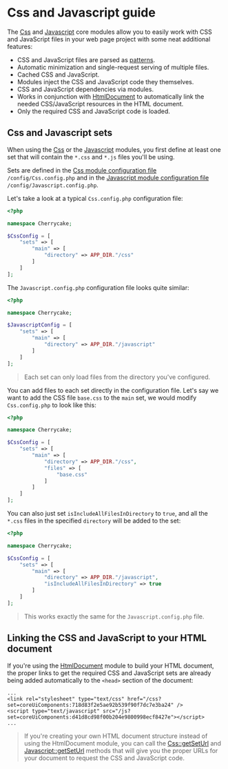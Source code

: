 # Css and Javascript guide

The [Css](../../reference/core-modules/css/) and [Javascript](../../reference/core-modules/javascript/) core modules allow you to easily work with CSS and JavaScript files in your web page project with some neat additional features:

* CSS and JavaScript files are parsed as [patterns](../../architecture/patterns/).
* Automatic minimization and single-request serving of multiple files.
* Cached CSS and JavaScript.
* Modules inject the CSS and JavaScript code they themselves.
* CSS and JavaScript dependencies via modules.
* Works in conjunction with [HtmlDocument](../../reference/core-modules/htmldocument/) to automatically link the needed CSS/JavaScript resources in the HTML document.
* Only the required CSS and JavaScript code is loaded.

## Css and Javascript sets

When using the [Css](../../reference/core-modules/css/) or the [Javascript](../../reference/core-modules/javascript/) modules, you first define at least one set that will contain the `*.css` and `*.js` files you'll be using.

Sets are defined in the [Css module configuration file](../../reference/core-modules/css/#configuration) `/config/Css.config.php` and in the [Javascript module configuration file](../../reference/core-modules/javascript/#configuration) `/config/Javascript.config.php`.

Let's take a look at a typical `Css.config.php` configuration file:

```php
<?php

namespace Cherrycake;

$CssConfig = [
    "sets" => [
        "main" => [
            "directory" => APP_DIR."/css"
        ]
    ]
];
```

The `Javascript.config.php` configuration file looks quite similar:

```php
<?php

namespace Cherrycake;

$JavascriptConfig = [
    "sets" => [
        "main" => [
            "directory" => APP_DIR."/javascript"
        ]
    ]
];
```

> Each set can only load files from the directory you've configured.

You can add files to each set directly in the configuration file. Let's say we want to add the CSS file `base.css` to the `main` set, we would modify `Css.config.php` to look like this:

```php
<?php

namespace Cherrycake;

$CssConfig = [
    "sets" => [
        "main" => [
            "directory" => APP_DIR."/css",
            "files" => [
                "base.css"
            ]
        ]
    ]
];
```

You can also just set `isIncludeAllFilesInDirectory` to `true`, and all the `*.css` files in the specified `directory` will be added to the set:

```php
<?php

namespace Cherrycake;

$CssConfig = [
    "sets" => [
        "main" => [
            "directory" => APP_DIR."/javascript",
            "isIncludeAllFilesInDirectory" => true
        ]
    ]
];
```

> This works exactly the same for the `Javascript.config.php` file.

## Linking the CSS and JavaScript to your HTML document

If you're using the [HtmlDocument](../htmldocument-guide.md) module to build your HTML document, the proper links to get the required CSS and JavaScript sets are already being added automatically to the `<head>` section of the document:

```markup
...
<link rel="stylesheet" type="text/css" href="/css?set=coreUiComponents:718d83f2e5ae92b539f90f7dc7e3ba24" />
<script type="text/javascript" src="/js?set=coreUiComponents:d41d8cd98f00b204e9800998ecf8427e"></script>
...
```

> If you're creating your own HTML document structure instead of using the HtmlDocument module, you can call the [Css::getSetUrl](../../reference/core-modules/css/css-methods.md#getseturl) and [Javascript::getSetUrl](../../reference/core-modules/javascript/javascript-methods.md#getseturl) methods that will give you the proper URLs for your document to request the CSS and JavaScript code.

